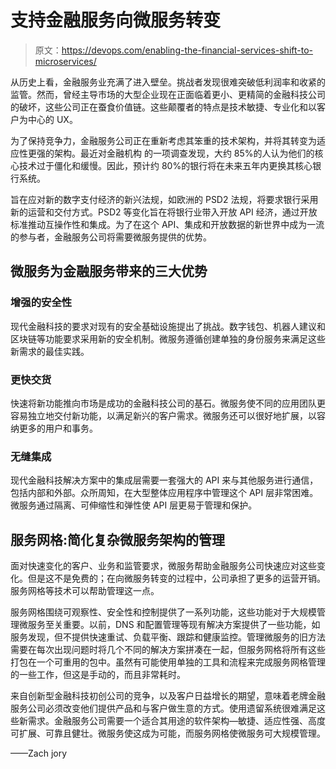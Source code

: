 # 支持金融服务向微服务转变

> 原文：<https://devops.com/enabling-the-financial-services-shift-to-microservices/>

从历史上看，金融服务业充满了进入壁垒。挑战者发现很难突破低利润率和收紧的监管。然而，曾经主导市场的大型企业现在正面临着更小、更精简的金融科技公司的破坏，这些公司正在蚕食价值链。这些颠覆者的特点是技术敏捷、专业化和以客户为中心的 UX。

为了保持竞争力，金融服务公司正在重新考虑其笨重的技术架构，并将其转变为适应性更强的架构。最近对金融机构 的一项调查发现，大约 85%的人认为他们的核心技术过于僵化和缓慢。因此，预计约 80%的银行将在未来五年内更换其核心银行系统。

旨在应对新的数字支付经济的新兴法规，如欧洲的 PSD2 法规，将要求银行采用新的运营和交付方式。PSD2 等变化旨在将银行业带入开放 API 经济，通过开放标准推动互操作性和集成。为了在这个 API、集成和开放数据的新世界中成为一流的参与者，金融服务公司将需要微服务提供的优势。

## **微服务为金融服务带来的三大优势**

### **增强的安全性**

现代金融科技的要求对现有的安全基础设施提出了挑战。数字钱包、机器人建议和区块链等功能要求采用新的安全机制。微服务遵循创建单独的身份服务来满足这些新需求的最佳实践。

### **更快交货**

快速将新功能推向市场是成功的金融科技公司的基石。微服务使不同的应用团队更容易独立地交付新功能，以满足新兴的客户需求。微服务还可以很好地扩展，以容纳更多的用户和事务。

### **无缝集成**

现代金融科技解决方案中的集成层需要一套强大的 API 来与其他服务进行通信，包括内部和外部。众所周知，在大型整体应用程序中管理这个 API 层非常困难。微服务通过隔离、可伸缩性和弹性使 API 层更易于管理和保护。

## **服务网格:简化复杂微服务架构的管理**

面对快速变化的客户、业务和监管要求，微服务帮助金融服务公司快速应对这些变化。但是这不是免费的；在向微服务转变的过程中，公司承担了更多的运营开销。服务网格等技术可以帮助管理这一点。

服务网格围绕可观察性、安全性和控制提供了一系列功能，这些功能对于大规模管理微服务至关重要。以前，DNS 和配置管理等现有解决方案提供了一些功能，如服务发现，但不提供快速重试、负载平衡、跟踪和健康监控。管理微服务的旧方法需要在每次出现问题时将几个不同的解决方案拼凑在一起，但服务网格将所有这些打包在一个可重用的包中。虽然有可能使用单独的工具和流程来完成服务网格管理的一些工作，但这是手动的，而且非常耗时。

来自创新型金融科技初创公司的竞争，以及客户日益增长的期望，意味着老牌金融服务公司必须改变他们提供产品和与客户做生意的方式。使用遗留系统很难满足这些新需求。金融服务公司需要一个适合其用途的软件架构—敏捷、适应性强、高度可扩展、可靠且健壮。微服务使这成为可能，而服务网格使微服务可大规模管理。

——Zach jory